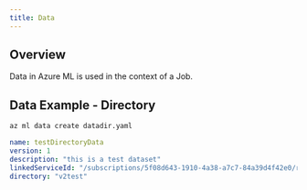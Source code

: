 ```yaml
---
title: Data
---
```


## Overview

Data in Azure ML is used in the context of a Job.

## Data Example - Directory

```bash
az ml data create datadir.yaml
```

```yaml
name: testDirectoryData
version: 1
description: "this is a test dataset"
linkedServiceId: "/subscriptions/5f08d643-1910-4a38-a7c7-84a39d4f42e0/resourceGroups/sdk_vnext_cli/providers/Microsoft.MachineLearningServices/workspaces/sdk_vnext_cli/workspaceblobstore"
directory: "v2test"
```
